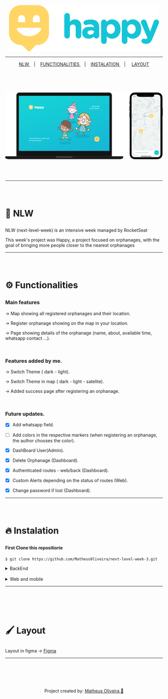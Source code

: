 <div align='center'>

  <img src='./.github/logo.svg'/>

  <hr/>

<a href='#nlw'>NLW </a> &nbsp;&nbsp;&nbsp;|&nbsp;&nbsp;&nbsp;
<a href='#functionalities'>FUNCTIONALITIES </a> &nbsp;&nbsp;&nbsp;|&nbsp;&nbsp;&nbsp;
<a href='#instalation'>INSTALATION </a> &nbsp;&nbsp;&nbsp;| &nbsp;&nbsp;&nbsp;
<a href='#layout'>LAYOUT </a>

<br/>
<br/>
<br/>
<br/>

  <img src='./.github/Devices.svg' width='600'/>

</div>

<br/>
<br/>
<br/>

<hr/>

<br/>
<br/>

# <p id='nlw'>🚀 NLW</p>

NLW (next-level-week) is an intensive week managed by RocketSeat

This week's project was Happy, a project focused on orphanages, with the goal of bringing more people closer to the nearest orphanages

<hr/>
<br/>
<br/>

# <p id='functionalities'>⚙ Functionalities</p>

### Main features

&rarr; Map showing all registered orphanages and their location.

&rarr; Register orphanage showing on the map in your location.

&rarr; Page showing details of the orphanage (name, about, available time, whatsapp contact ...).

<br/>

### Features added by me.

&rarr; Switch Theme ( dark - light).

&rarr; Switch Theme in map ( dark - light - satelite).

&rarr; Added success page after registering an orphanage.

<br/>

### Future updates.

- [x] Add whatsapp field.

- [ ] Add colors in the respective markers (when registering an orphanage, the author chooses the color).

- [x] DashBoard User(Admin).

- [x] Delete Orphanage (Dashboard).

- [x] Authenticated routes - web/back (Dashboard).

- [x] Custom Alerts depending on the status of routes (Web).

- [x] Change password if lost (Dashboard).

<hr/>
<br/>
<br/>

# <p id='instalation'>🔥 Instalation</p>

#### First Clone this repositiorie

```shell
$ git clone https://github.com/Matheus0liveira/next-level-week-3.git
```

<details>

<summary>BackEnd</summary>

#### For instalaitons dependncies execute: (using yarn/npm):

```shell

$ cd backend/

# yarn

$ yarn   #or yarn install


# npm

$ npm i  #or npm install

```

#### To execute the migrations run the following command:

```shell

# yarn

$ yarn typeorm migration:run


# npm

$ npm run typeorm migration:run

```

#### To delete migrations run the following command:

```shell

# yarn

# erases the last migration made
# To delete both run twice or delete the tables directly from your sgbd

$ yarn typeorm migration:revert


# npm

$ npm run typeorm migration:revert

```

#### And finally... execute...

```shell

# yarn

$ yarn dev


# npm

$ npm run dev

```

</details>

<br/>

<details>
<summary>Web and mobile</summary>

#### Apenas execute

```shell

$ cd web/
#or
$ cd mobile/

#For install dependencies

$ yarn

#or

$ npm i #or npm install

```

#### And finally...

```shell

#For execute front-end web

$ yarn start

#or

$ npm start

```

</details>

<hr/>
<br/>
<br/>
<br/>
<br/>

# <p id='layout'>🖌 Layout</p>

Layout in figma &rarr;
<a href='https://www.figma.com/file/OYtFKRuGEFKMNgeuiOnK8j/Happy-Web-Copy?node-id=2%3A3'> Figma </a>

<hr/>
<br/>
<br/>
<br/>
<br/>

<div align='center'>

Project created by: <a href='https://www.github.com/Matheus0liveira'> Matheus Oliveira 💛 </a>

</div>

